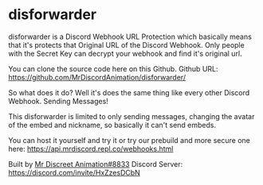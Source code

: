 # disforwarder

disforwarder is a Discord Webhook URL Protection which basically means that it's protects that Original URL of the Discord Webhook. Only people with the Secret Key can decrypt your webhook and find it's original url.

You can clone the source code here on this Github. Github URL: https://github.com/MrDiscordAnimation/disforwarder/

So what does it do? Well it's does the same thing like every other Discord Webhook. Sending Messages!

This disforwarder is limited to only sending messages, changing the avatar of the embed and nickname, so basically it can't send embeds.

You can host it yourself and try it or try our prebuild and more secure one here: https://api.mrdiscord.repl.co/webhooks.html

Built by [Mr Discreet Animation#8833](https://discord.com/users/696558802492719145) Discord Server: https://discord.com/invite/HxZzesDCbN
